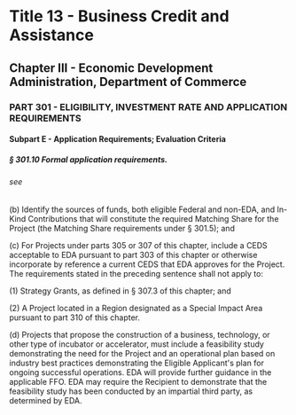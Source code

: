 
# Title 13 - Business Credit and Assistance
## Chapter III - Economic Development Administration, Department of Commerce
### PART 301 - ELIGIBILITY, INVESTMENT RATE AND APPLICATION REQUIREMENTS
#### Subpart E - Application Requirements; Evaluation Criteria
##### § 301.10 Formal application requirements.
###### see

(b) Identify the sources of funds, both eligible Federal and non-EDA, and In-Kind Contributions that will constitute the required Matching Share for the Project (the Matching Share requirements under § 301.5); and

(c) For Projects under parts 305 or 307 of this chapter, include a CEDS acceptable to EDA pursuant to part 303 of this chapter or otherwise incorporate by reference a current CEDS that EDA approves for the Project. The requirements stated in the preceding sentence shall not apply to:

(1) Strategy Grants, as defined in § 307.3 of this chapter; and

(2) A Project located in a Region designated as a Special Impact Area pursuant to part 310 of this chapter.

(d) Projects that propose the construction of a business, technology, or other type of incubator or accelerator, must include a feasibility study demonstrating the need for the Project and an operational plan based on industry best practices demonstrating the Eligible Applicant's plan for ongoing successful operations. EDA will provide further guidance in the applicable FFO. EDA may require the Recipient to demonstrate that the feasibility study has been conducted by an impartial third party, as determined by EDA.
